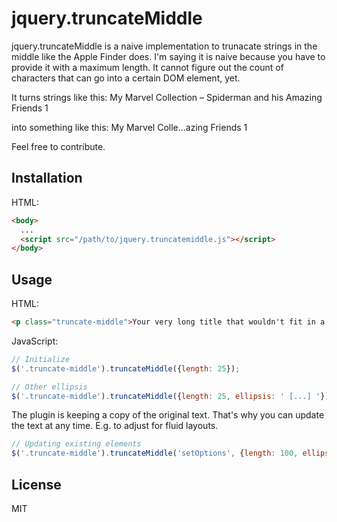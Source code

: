# jquery.truncateMiddle

jquery.truncateMiddle is a naive implementation to trunacate strings in the middle like the Apple Finder does.
I'm saying it is naive because you have to provide it with a maximum length. It cannot figure out the count of characters that can go into a certain DOM element, yet.

It turns strings like this:
My Marvel Collection – Spiderman and his Amazing Friends 1

into something like this:
My Marvel Colle...azing Friends 1



Feel free to contribute.


## Installation

HTML:

```html
<body>
  ...
  <script src="/path/to/jquery.truncatemiddle.js"></script>
</body>
```

## Usage

HTML:

```html
<p class="truncate-middle">Your very long title that wouldn't fit in a tiny box.</p>
```

JavaScript:

```javascript
// Initialize
$('.truncate-middle').truncateMiddle({length: 25});

// Other ellipsis
$('.truncate-middle').truncateMiddle({length: 25, ellipsis: ' [...] '});
```

The plugin is keeping a copy of the original text. That's why you can update the text at any time.
E.g. to adjust for fluid layouts.

```javascript
// Updating existing elements
$('.truncate-middle').truncateMiddle('setOptions', {length: 100, ellipsis: ' [...] '});
```

## License
MIT
